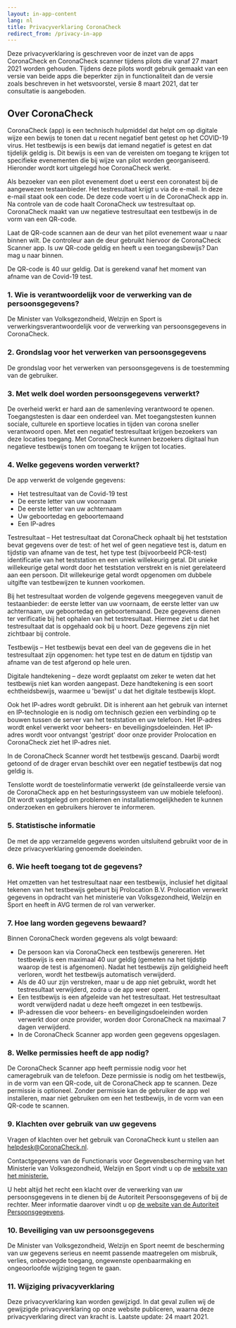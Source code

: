 ```yaml
---
layout: in-app-content
lang: nl
title: Privacyverklaring CoronaCheck
redirect_from: /privacy-in-app
---
```

Deze privacyverklaring is geschreven voor de inzet van de apps CoronaCheck en CoronaCheck scanner tijdens pilots die vanaf 27 maart 2021 worden gehouden. Tijdens deze pilots wordt gebruik gemaakt van een versie van beide apps die beperkter zijn in functionaliteit dan de versie zoals beschreven in het wetsvoorstel, versie 8 maart 2021, dat ter consultatie is aangeboden.

## Over CoronaCheck

CoronaCheck (app) is een technisch hulpmiddel dat helpt om op digitale wijze een bewijs te tonen dat  u recent negatief bent getest op het COVID-19 virus. Het testbewijs is een bewijs dat iemand negatief is getest en dat tijdelijk geldig is. Dit bewijs is een van de vereisten om toegang te krijgen tot  specifieke evenementen die bij wijze van pilot worden georganiseerd.  Hieronder wordt kort uitgelegd hoe CoronaCheck werkt.

Als bezoeker van een pilot evenement doet u eerst een coronatest bij de aangewezen testaanbieder. Het testresultaat krijgt u via de e-mail. In deze e-mail staat ook een code. De deze code voert u in de CoronaCheck app in. Na controle van de code haalt CoronaCheck uw testresultaat op. CoronaCheck maakt van uw negatieve testresultaat een testbewijs in de vorm van een QR-code.

Laat de QR-code scannen aan de deur van het pilot evenement waar u naar binnen wilt. De controleur aan de deur gebruikt hiervoor de CoronaCheck Scanner app. Is uw QR-code geldig en heeft u een toegangsbewijs? Dan mag u naar binnen.

De QR-code is 40 uur geldig. Dat is gerekend vanaf het moment van afname van de Covid-19 test.

### 1. Wie is verantwoordelijk voor de verwerking van de persoonsgegevens?

De Minister van Volksgezondheid, Welzijn en Sport is verwerkingsverantwoordelijk voor de verwerking van persoonsgegevens in CoronaCheck. 

### 2. Grondslag voor het verwerken van persoonsgegevens

De grondslag voor het verwerken van persoonsgegevens is de toestemming van de gebruiker. 

### 3. Met welk doel worden persoonsgegevens verwerkt?

De overheid werkt er hard aan de samenleving verantwoord te openen. Toegangstesten is daar een onderdeel van. Met toegangstesten kunnen sociale, culturele en sportieve locaties in tijden van corona sneller verantwoord open. Met een negatief testresultaat krijgen bezoekers van deze locaties toegang. Met CoronaCheck kunnen bezoekers digitaal hun negatieve testbewijs tonen om toegang te krijgen tot locaties. 

### 4. Welke gegevens worden verwerkt?

De app verwerkt de volgende gegevens:

- Het testresultaat van de Covid-19 test
- De eerste letter van uw voornaam
- De eerste letter van uw achternaam
- Uw geboortedag en geboortemaand
- Een IP-adres

Testresultaat – Het testresultaat dat CoronaCheck ophaalt bij het teststation bevat gegevens over de test: of het wel of geen negatieve test is, datum  en tijdstip van afname van de test, het type test (bijvoorbeeld PCR-test) identificatie van het teststation en een uniek willekeurig getal. Dit unieke willekeurige getal wordt door het teststation verstrekt en is niet gerelateerd aan een persoon. Dit willekeurige getal wordt opgenomen om dubbele uitgifte van testbewijzen te kunnen voorkomen.

Bij het testresultaat worden de volgende gegevens meegegeven vanuit de testaanbieder: de eerste letter van uw voornaam, de eerste letter van uw achternaam, uw geboortedag en geboortemaand. Deze gegevens dienen ter verificatie bij het ophalen van het testresultaat. Hiermee ziet u dat het testresultaat dat is opgehaald ook bij u hoort. Deze gegevens zijn niet zichtbaar bij controle.

Testbewijs – Het testbewijs bevat een deel van de gegevens die in het testresultaat zijn opgenomen: het type test en de datum en tijdstip van afname van de test afgerond op hele uren.

Digitale handtekening – deze wordt geplaatst om zeker te weten dat het testbewijs niet kan worden aangepast. Deze handtekening is een soort echtheidsbewijs, waarmee u 'bewijst' u dat het digitale testbewijs klopt.

Ook het IP-adres wordt gebruikt. Dit is inherent aan het gebruik van internet en IP-technologie en is nodig om technisch gezien een verbinding op te bouwen tussen de server van het teststation en uw telefoon. Het IP-adres wordt enkel verwerkt voor beheers- en beveiligingsdoeleinden. Het IP-adres wordt voor ontvangst 'gestript' door onze provider Prolocation en CoronaCheck ziet het IP-adres niet.

In de CoronaCheck Scanner wordt het testbewijs gescand. Daarbij wordt getoond of de drager ervan beschikt over een negatief testbewijs dat nog geldig is.

Tenslotte wordt de toestelinformatie verwerkt (de geïnstalleerde versie van de CoronaCheck app en het besturingssysteem van uw mobiele telefoon). Dit wordt vastgelegd om problemen en installatiemogelijkheden te kunnen onderzoeken en gebruikers hierover te informeren.

### 5. Statistische informatie

De met de app verzamelde gegevens worden uitsluitend gebruikt voor de in deze privacyverklaring genoemde doeleinden. 

### 6. Wie heeft toegang tot de gegevens?

Het omzetten van het testresultaat naar een testbewijs, inclusief het digitaal tekenen van het testbewijs gebeurt bij Prolocation B.V. Prolocation verwerkt gegevens in opdracht van het ministerie van Volksgezondheid, Welzijn en Sport en heeft in AVG termen de rol van verwerker.

### 7. Hoe lang worden gegevens bewaard?

Binnen CoronaCheck worden gegevens als volgt bewaard:

- De persoon kan via CoronaCheck een testbewijs genereren. Het testbewijs is een maximaal 40 uur geldig (gemeten na het tijdstip waarop de test is afgenomen). Nadat het testbewijs zijn geldigheid heeft verloren, wordt het testbewijs automatisch verwijderd.
- Als de 40 uur zijn verstreken, maar u de app niet gebruikt, wordt het testresultaat verwijderd, zodra u de app weer opent.
- Een testbewijs is een afgeleide van het testresultaat. Het testresultaat wordt verwijderd nadat u deze heeft omgezet in een testbewijs. 
- IP-adressen die voor beheers- en beveiligingsdoeleinden worden verwerkt door onze provider, worden door CoronaCheck na maximaal 7 dagen verwijderd.
- In de CoronaCheck Scanner app worden geen gegevens opgeslagen.

### 8. Welke permissies heeft de app nodig?

De CoronaCheck Scanner app heeft permissie nodig voor het cameragebruik van de telefoon. Deze permissie is nodig om het testbewijs, in de vorm van een QR-code, uit de CoronaCheck app te scannen. Deze permissie is optioneel. Zonder permissie kan de gebruiker de app wel installeren, maar niet gebruiken om een het testbewijs, in de vorm van een QR-code te scannen.

### 9. Klachten over gebruik van uw gegevens

Vragen of klachten over het gebruik van CoronaCheck kunt u stellen aan [helpdesk@CoronaCheck.nl](mailto:helpdesk@coronacheck.nl). 

Contactgegevens van de Functionaris voor Gegevensbescherming van het Ministerie van Volksgezondheid, Welzijn en Sport vindt u op de [website van het ministerie.](https://www.rijksoverheid.nl/ministeries/ministerie-van-volksgezondheid-welzijn-en-sport/privacy)

U hebt altijd het recht een klacht over de verwerking van uw persoonsgegevens in te dienen bij de Autoriteit Persoonsgegevens of bij de rechter. Meer informatie daarover vindt u op [de website van de Autoriteit Persoonsgegevens](https://autoriteitpersoonsgegevens.nl/nl/zelf-doen/gebruik-uw-privacyrechten/klacht-melden-bij-de-ap).

### 10. Beveiliging van uw persoonsgegevens

De Minister van Volksgezondheid, Welzijn en Sport neemt de bescherming van uw gegevens serieus en neemt passende maatregelen om misbruik, verlies, onbevoegde toegang, ongewenste openbaarmaking en ongeoorloofde wijziging tegen te gaan.

### 11. Wijziging privacyverklaring

Deze privacyverklaring kan worden gewijzigd. In dat geval zullen wij de gewijzigde privacyverklaring op onze website publiceren, waarna deze privacyverklaring direct van kracht is. Laatste update: 24 maart 2021.
